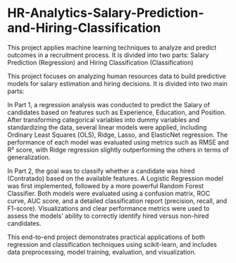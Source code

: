 # HR-Analytics-Salary-Prediction-and-Hiring-Classification
This project applies machine learning techniques to analyze and predict outcomes in a recruitment process. It is divided into two parts: Salary Prediction (Regression) and Hiring Classification (Classification)

This project focuses on analyzing human resources data to build predictive models for salary estimation and hiring decisions. It is divided into two main parts:

In Part 1, a regression analysis was conducted to predict the Salary of candidates based on features such as Experience, Education, and Position. After transforming categorical variables into dummy variables and standardizing the data, several linear models were applied, including Ordinary Least Squares (OLS), Ridge, Lasso, and ElasticNet regression. The performance of each model was evaluated using metrics such as RMSE and R² score, with Ridge regression slightly outperforming the others in terms of generalization.

In Part 2, the goal was to classify whether a candidate was hired (Contratado) based on the available features. A Logistic Regression model was first implemented, followed by a more powerful Random Forest Classifier. Both models were evaluated using a confusion matrix, ROC curve, AUC score, and a detailed classification report (precision, recall, and F1-score). Visualizations and clear performance metrics were used to assess the models' ability to correctly identify hired versus non-hired candidates.

This end-to-end project demonstrates practical applications of both regression and classification techniques using scikit-learn, and includes data preprocessing, model training, evaluation, and visualization.
